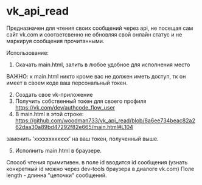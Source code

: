 # vk_api_read

Предназначен для чтения своих сообщений через api, не посещая сам сайт vk.com и соответсвенно не обновляя свой онлайн статус и не маркируя сообщения прочитанными.

Использование: 
1) Скачать main.html, залить в любое удобное для исполнения место

ВАЖНО: к main.html никто кроме вас не должен иметь доступ, тк он имеет в своем коде ваш персональный токен.

2) Создать свое vk-приложение
3) Получить собственный токен для своего профиля https://vk.com/dev/authcode_flow_user
4) В main.html в этой строке:
https://github.com/woodman733/vk_api_read/blob/8a6ee734beac82a262daa30a89bd47292f82e665/main.html#L104

заменить 'xxxxxxxxxxxx' на ваш токен,  полученный выше.

5) Исполнить main.html в браузере. 

Способ чтения примитивен. в поле id вводится id сообщения (узнать конкретный id можно через dev-tools браузера в диалоге vk.com)
Поле length - длинна "цепочки" сообщений. 

